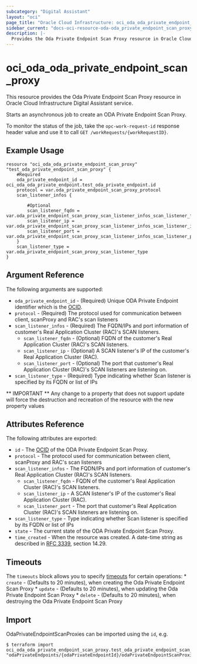 ```yaml
---
subcategory: "Digital Assistant"
layout: "oci"
page_title: "Oracle Cloud Infrastructure: oci_oda_oda_private_endpoint_scan_proxy"
sidebar_current: "docs-oci-resource-oda-oda_private_endpoint_scan_proxy"
description: |-
  Provides the Oda Private Endpoint Scan Proxy resource in Oracle Cloud Infrastructure Digital Assistant service
---
```


# oci_oda_oda_private_endpoint_scan_proxy
This resource provides the Oda Private Endpoint Scan Proxy resource in Oracle Cloud Infrastructure Digital Assistant service.

Starts an asynchronous job to create an ODA Private Endpoint Scan Proxy.

To monitor the status of the job, take the `opc-work-request-id` response
header value and use it to call `GET /workRequests/{workRequestID}`.


## Example Usage

```hcl
resource "oci_oda_oda_private_endpoint_scan_proxy" "test_oda_private_endpoint_scan_proxy" {
	#Required
	oda_private_endpoint_id = oci_oda_oda_private_endpoint.test_oda_private_endpoint.id
	protocol = var.oda_private_endpoint_scan_proxy_protocol
	scan_listener_infos {

		#Optional
		scan_listener_fqdn = var.oda_private_endpoint_scan_proxy_scan_listener_infos_scan_listener_fqdn
		scan_listener_ip = var.oda_private_endpoint_scan_proxy_scan_listener_infos_scan_listener_ip
		scan_listener_port = var.oda_private_endpoint_scan_proxy_scan_listener_infos_scan_listener_port
	}
	scan_listener_type = var.oda_private_endpoint_scan_proxy_scan_listener_type
}
```

## Argument Reference

The following arguments are supported:

* `oda_private_endpoint_id` - (Required) Unique ODA Private Endpoint identifier which is the [OCID](https://docs.cloud.oracle.com/iaas/Content/General/Concepts/identifiers.htm).
* `protocol` - (Required) The protocol used for communication between client, scanProxy and RAC's scan listeners 
* `scan_listener_infos` - (Required) The FQDN/IPs and port information of customer's Real Application Cluster (RAC)'s SCAN listeners. 
	* `scan_listener_fqdn` - (Optional) FQDN of the customer's Real Application Cluster (RAC)'s SCAN listeners. 
	* `scan_listener_ip` - (Optional) A SCAN listener's IP of the customer's Real Application Cluster (RAC). 
	* `scan_listener_port` - (Optional) The port that customer's Real Application Cluster (RAC)'s SCAN listeners are listening on. 
* `scan_listener_type` - (Required) Type indicating whether Scan listener is specified by its FQDN or list of IPs 


** IMPORTANT **
Any change to a property that does not support update will force the destruction and recreation of the resource with the new property values

## Attributes Reference

The following attributes are exported:

* `id` - The [OCID](https://docs.cloud.oracle.com/iaas/Content/General/Concepts/identifiers.htm) of the ODA Private Endpoint Scan Proxy. 
* `protocol` - The protocol used for communication between client, scanProxy and RAC's scan listeners 
* `scan_listener_infos` - The FQDN/IPs and port information of customer's Real Application Cluster (RAC)'s SCAN listeners. 
	* `scan_listener_fqdn` - FQDN of the customer's Real Application Cluster (RAC)'s SCAN listeners. 
	* `scan_listener_ip` - A SCAN listener's IP of the customer's Real Application Cluster (RAC). 
	* `scan_listener_port` - The port that customer's Real Application Cluster (RAC)'s SCAN listeners are listening on. 
* `scan_listener_type` - Type indicating whether Scan listener is specified by its FQDN or list of IPs 
* `state` - The current state of the ODA Private Endpoint Scan Proxy.
* `time_created` - When the resource was created. A date-time string as described in [RFC 3339](https://tools.ietf.org/rfc/rfc3339), section 14.29.

## Timeouts

The `timeouts` block allows you to specify [timeouts](https://registry.terraform.io/providers/oracle/oci/latest/docs/guides/changing_timeouts) for certain operations:
	* `create` - (Defaults to 20 minutes), when creating the Oda Private Endpoint Scan Proxy
	* `update` - (Defaults to 20 minutes), when updating the Oda Private Endpoint Scan Proxy
	* `delete` - (Defaults to 20 minutes), when destroying the Oda Private Endpoint Scan Proxy


## Import

OdaPrivateEndpointScanProxies can be imported using the `id`, e.g.

```
$ terraform import oci_oda_oda_private_endpoint_scan_proxy.test_oda_private_endpoint_scan_proxy "odaPrivateEndpoints/{odaPrivateEndpointId}/odaPrivateEndpointScanProxies/{odaPrivateEndpointScanProxyId}" 
```

